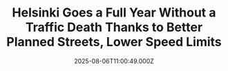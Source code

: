 ---
title: "Helsinki Goes a Full Year Without a Traffic Death Thanks to Better Planned Streets, Lower Speed Limits"
date: 2025-08-06T11:00:49.000Z
category: Human Kindness
externalLink: "https://www.goodnewsnetwork.org/helsinki-goes-a-full-year-without-a-traffic-death-thanks-to-better-planned-streets-lower-speed-limits/"
image: ""
excerpt: "Helsinki has completed a full 12 months without a single traffic fatality. The success is being attributed to a multi-faceted approach by city and residents that involves lower speed limits, public transport improvements, and better street planning. In the 1980s, the city saw around 30 fatalities per year from hundreds of injurious crashes and collisions. […] The post Helsinki Goes…"
---